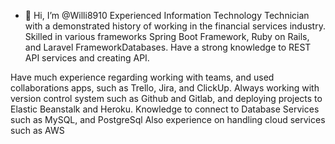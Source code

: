 - 👋 Hi, I’m @Willi8910
Experienced Information Technology Technician with a demonstrated history of working in the financial services industry. 
Skilled in various frameworks Spring Boot Framework, Ruby on Rails, and Laravel FrameworkDatabases. Have a strong knowledge to REST API services and creating API.

Have much experience regarding working with teams, and used collaborations apps, such as Trello, Jira, and ClickUp. 
Always working with version control system such as Github and Gitlab, and deploying projects to Elastic Beanstalk and Heroku. 
Knowledge to connect to Database Services such as MySQL, and PostgreSql
Also experience on handling cloud services such as AWS 
